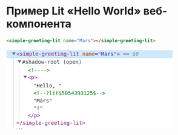 # Пример Lit «Hello World» веб-компонента

```html
<simple-greeting-lit name="Mars"></simple-greeting-lit>
```

![Simple Greeting Lit Component](/assets/images/simple-greeting-lit.png)
